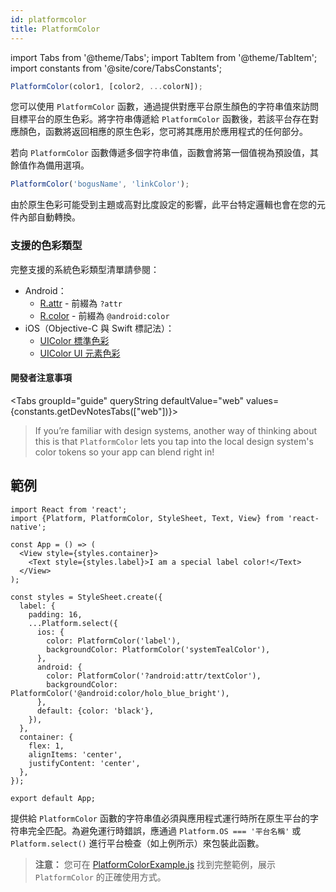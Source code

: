 ```yaml
---
id: platformcolor
title: PlatformColor
---
```


import Tabs from '@theme/Tabs'; import TabItem from '@theme/TabItem'; import constants from '@site/core/TabsConstants';

```js
PlatformColor(color1, [color2, ...colorN]);
```

您可以使用 `PlatformColor` 函數，通過提供對應平台原生顏色的字符串值來訪問目標平台的原生色彩。將字符串傳遞給 `PlatformColor` 函數後，若該平台存在對應顏色，函數將返回相應的原生色彩，您可將其應用於應用程式的任何部分。

若向 `PlatformColor` 函數傳遞多個字符串值，函數會將第一個值視為預設值，其餘值作為備用選項。

```js
PlatformColor('bogusName', 'linkColor');
```

由於原生色彩可能受到主題或高對比度設定的影響，此平台特定邏輯也會在您的元件內部自動轉換。

### 支援的色彩類型

完整支援的系統色彩類型清單請參閱：

- Android：
  - [R.attr](https://developer.android.com/reference/android/R.attr) - 前綴為 `?attr`
  - [R.color](https://developer.android.com/reference/android/R.color) - 前綴為 `@android:color`
- iOS（Objective-C 與 Swift 標記法）：
  - [UIColor 標準色彩](https://developer.apple.com/documentation/uikit/uicolor/standard_colors)
  - [UIColor UI 元素色彩](https://developer.apple.com/documentation/uikit/uicolor/ui_element_colors)

#### 開發者注意事項

<Tabs groupId="guide" queryString defaultValue="web" values={constants.getDevNotesTabs(["web"])}>

<TabItem value="web">

> If you’re familiar with design systems, another way of thinking about this is that `PlatformColor` lets you tap into the local design system's color tokens so your app can blend right in!

</TabItem>
</Tabs>

## 範例

```SnackPlayer name=PlatformColor%20Example&supportedPlatforms=android,ios
import React from 'react';
import {Platform, PlatformColor, StyleSheet, Text, View} from 'react-native';

const App = () => (
  <View style={styles.container}>
    <Text style={styles.label}>I am a special label color!</Text>
  </View>
);

const styles = StyleSheet.create({
  label: {
    padding: 16,
    ...Platform.select({
      ios: {
        color: PlatformColor('label'),
        backgroundColor: PlatformColor('systemTealColor'),
      },
      android: {
        color: PlatformColor('?android:attr/textColor'),
        backgroundColor: PlatformColor('@android:color/holo_blue_bright'),
      },
      default: {color: 'black'},
    }),
  },
  container: {
    flex: 1,
    alignItems: 'center',
    justifyContent: 'center',
  },
});

export default App;
```

提供給 `PlatformColor` 函數的字符串值必須與應用程式運行時所在原生平台的字符串完全匹配。為避免運行時錯誤，應通過 `Platform.OS === '平台名稱'` 或 `Platform.select()` 進行平台檢查（如上例所示）來包裝此函數。

> **注意：** 您可在 [PlatformColorExample.js](https://github.com/facebook/react-native/blob/0.71-stable/packages/rn-tester/js/examples/PlatformColor/PlatformColorExample.js) 找到完整範例，展示 `PlatformColor` 的正確使用方式。